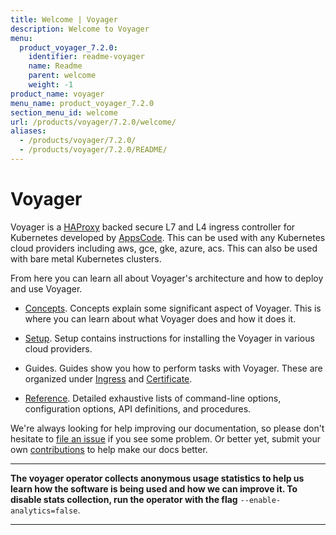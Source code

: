 ```yaml
---
title: Welcome | Voyager
description: Welcome to Voyager
menu:
  product_voyager_7.2.0:
    identifier: readme-voyager
    name: Readme
    parent: welcome
    weight: -1
product_name: voyager
menu_name: product_voyager_7.2.0
section_menu_id: welcome
url: /products/voyager/7.2.0/welcome/
aliases:
  - /products/voyager/7.2.0/
  - /products/voyager/7.2.0/README/
---
```


# Voyager

Voyager is a [HAProxy](http://www.haproxy.org/) backed secure L7 and L4 ingress controller for Kubernetes developed by [AppsCode](https://appscode.com). This can be used with any Kubernetes cloud providers including aws, gce, gke, azure, acs. This can also be used with bare metal Kubernetes clusters.

From here you can learn all about Voyager's architecture and how to deploy and use Voyager.

- [Concepts](/docs/concepts/). Concepts explain some significant aspect of Voyager. This
is where you can learn about what Voyager does and how it does it.

- [Setup](/docs/setup/). Setup contains instructions for installing
  the Voyager in various cloud providers.

- Guides. Guides show you how to perform tasks with Voyager. These are organized under [Ingress](/docs/guides/ingress) and [Certificate](/docs/guides/certificate).

- [Reference](/docs/reference/). Detailed exhaustive lists of
command-line options, configuration options, API definitions, and procedures.

We're always looking for help improving our documentation, so please don't hesitate to
[file an issue](https://github.com/appscode/voyager/issues/new) if you see some problem.
Or better yet, submit your own [contributions](/docs/CONTRIBUTING.md) to help
make our docs better.

---

**The voyager operator collects anonymous usage statistics to help us learn how the software is being used and how we can improve it.
To disable stats collection, run the operator with the flag** `--enable-analytics=false`.

---
